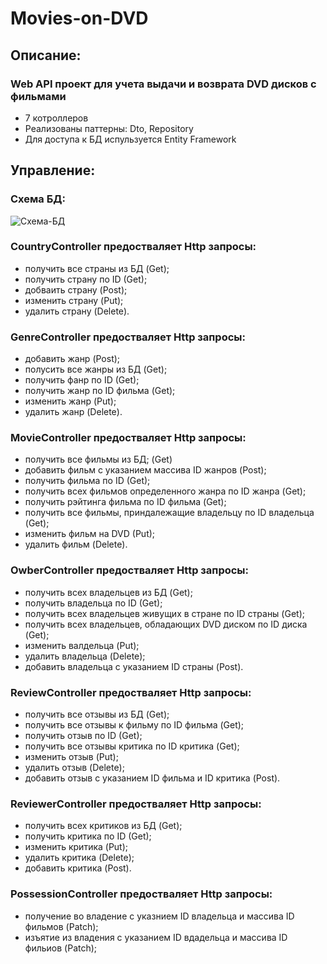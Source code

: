 # Movies-on-DVD
## Описание:
### Web API проект для учета выдачи и возврата DVD дисков с фильмами
* 7 котроллеров
* Реализованы паттерны: Dto, Repository
* Для доступа к БД испульзуется Entity Framework
## Управление:
### Схема БД:
![Схема-БД](https://github.com/Haron178/Movies-on-DVD/assets/136243354/8a559db5-124d-4166-832b-8e8a79e4f97b)
### CountryController предостваляет Http запросы: 
* получить все страны из БД (Get); 
* получить страну по ID (Get); 
* добваить страну (Post); 
* изменить страну (Put); 
* удалить страну (Delete).
### GenreController предостваляет Http запросы: 
* добавить жанр (Post); 
* полусить все жанры из БД (Get); 
* получить фанр по ID (Get);
* получить жанр по ID фильма (Get); 
* изменить жанр (Put); 
* удалить жанр (Delete).
### MovieController предостваляет Http запросы: 
* получить все фильмы из БД; (Get) 
* добавить фильм с указанием массива ID жанров (Post);
* получить фильма по ID (Get);
* получить всех фильмов определенного жанра по ID жанра (Get);
* получить рэйтинга фильма по ID фильма (Get);
* получить все фильмы, приндалежащие владельцу по ID владельца (Get);
* изменить фильм на DVD (Put);
* удалить фильм (Delete).
### OwberController предостваляет Http запросы: 
* получить всех владельцев из БД (Get);
* получить владельца по ID (Get);
* получить всех владельцев живущих в стране по ID страны (Get);
* получить всех владельцев, обладающих DVD диском по ID диска (Get);
* изменить валдельца (Put);
* удалить владельца (Delete);
* добавить владельца с указанием ID страны (Post).
### ReviewController предостваляет Http запросы: 
* получить все отзывы из БД (Get);
* получить все отзывы к фильму по ID фильма (Get);
* получить отзыв по ID (Get);
* получить все отзывы критика по ID критика (Get);
* изменить отзыв (Put);
* удалить отзыв (Delete);
* добавить отзыв с указанием ID фильма и ID критика (Post).
### ReviewerController предостваляет Http запросы: 
* получить всех критиков из БД (Get);
* получить критика по ID (Get);
* изменить критика (Put);
* удалить критика (Delete);
* добавить критика (Post).
### PossessionController предостваляет Http запросы: 
* получение во владение с указнием ID владельца и массива ID фильмов (Patch);
* изъятие из владения с указанием ID вдадельца и массива ID фильиов (Patch);
